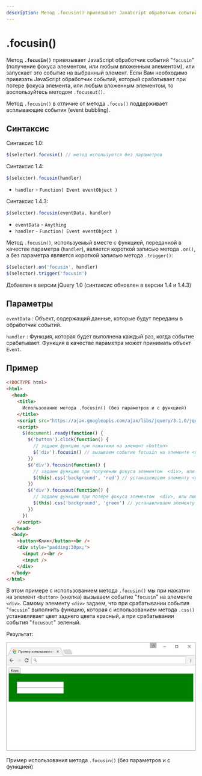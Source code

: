 ```yaml
---
description: Метод .focusin() привязывает JavaScript обработчик событий focusin (получение фокуса элементом, или любым вложенным элементом), или запускает это событие на выбранный элемент
---
```


# .focusin()

Метод **`.focusin()`** привязывает JavaScript обработчик событий "`focusin`" (получение фокуса элементом, или любым вложенным элементом), или запускает это событие на выбранный элемент. Если Вам необходимо привязать JavaScript обработчик событий, который срабатывает при потере фокуса элемента, или любым вложенным элементом, то воспользуйтесь методом `.focusout()`.

Метод `.focusin()` в отличие от метода `.focus()` поддерживает всплывающие события (event bubbling).

## Синтаксис

Синтаксис 1.0:

```js
$(selector).focusin() // метод используется без параметров
```

Синтаксис 1.4:

```js
$(selector).focusin(handler)
```

- `handler` - `Function( Event eventObject )`

Синтаксис 1.4.3:

```js
$(selector).focusin(eventData, handler)
```

- `eventData` - `Anything`
- `handler` - `Function( Event eventObject )`

Метод `.focusin()`, используемый вместе с функцией, переданной в качестве параметра (`handler`), является короткой записью метода `.on()`, а без параметра является короткой записью метода `.trigger()`:

```js
$(selector).on('focusin', handler)
$(selector).trigger('focusin')
```

Добавлен в версии jQuery 1.0 (синтаксис обновлен в версии 1.4 и 1.4.3)

## Параметры

`eventData`
: Объект, содержащий данные, которые будут переданы в обработчик событий.

`handler`
: Функция, которая будет выполнена каждый раз, когда событие срабатывает. Функция в качестве параметра может принимать объект `Event`.

## Пример

```html
<!DOCTYPE html>
<html>
  <head>
    <title>
      Использование метода .focusin() (без параметров и с функцией)
    </title>
    <script src="https://ajax.googleapis.com/ajax/libs/jquery/3.1.0/jquery.min.js"></script>
    <script>
      $(document).ready(function() {
        $('button').click(function() {
          // задаем функцию при нажатиии на элемент <button>
          $('div').focusin() // вызываем событие focusin на элементе <div>
        })
        $('div').focusin(function() {
          // задаем функцию при получении фокуса элементом  <div>, или любым вложенным элементом
          $(this).css('background', 'red') // устанавливаем элементу <div> цвет заднего фона красный
        })
        $('div').focusout(function() {
          // задаем функцию при потере фокуса элементом  <div>, или любым вложенным элементо
          $(this).css('background', 'green') // устанавливаем элементу <div> цвет заднего фона зеленый
        })
      })
    </script>
  </head>
  <body>
    <button>Клик</button><br />
    <div style="padding:30px;">
      <input /><br />
      <input />
    </div>
  </body>
</html>
```

В этом примере с использованием метода `.focusin()` мы при нажатии на элемент `<button>` (кнопка) вызываем событие "`focusin`" на элементе `<div>`. Самому элементу `<div>` задаем, что при срабатывании события "`focusin`" выполнить функцию, которая с использованием метода `.css()` устанавливает цвет заднего цвета красный, а при срабатывании события "`focusout`" зеленый.

Результат:

![Пример использования метода .focusin](818.png)

Пример использования метода `.focusin()` (без параметров и с функцией)
